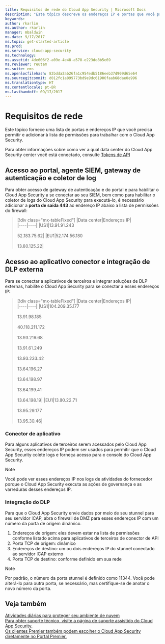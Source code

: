 ```yaml
---
title: Requisitos de rede do Cloud App Security | Microsoft Docs
description: "Este tópico descreve os endereços IP e portas que você precisa abrir para trabalhar com o Cloud App Security."
keywords: 
author: rkarlin
ms.author: rkarlin
manager: mbaldwin
ms.date: 9/17/2017
ms.topic: get-started-article
ms.prod: 
ms.service: cloud-app-security
ms.technology: 
ms.assetid: 4de606f2-a09e-4e48-a578-e223de8b5e69
ms.reviewer: reutam
ms.suite: ems
ms.openlocfilehash: 82bdda2ab26fa1c954edb5186eeb37d909d65e64
ms.sourcegitcommit: d012fc1a099773bd9e9dc61906faab68dae0e996
ms.translationtype: HT
ms.contentlocale: pt-BR
ms.lasthandoff: 09/17/2017
---
```

# <a name="network-requirements"></a>Requisitos de rede

Este tópico fornece uma lista de portas e endereços IP que você precisa permitir e adicionar à lista de permissões para trabalhar com o Cloud App Security. 

Para obter informações sobre como ver a qual data center do Cloud App Security center você está conectado, consulte [Tokens de API](api-tokens.md)



## <a name="portal-access-siem-agent-authentication-gateway-and-log-collector"></a>Acesso ao portal, agente SIEM, gateway de autenticação e coletor de log

Para obter acesso de gateway de autenticação e do portal e para habilitar o Cloud App Security a se conectar ao seu SIEM, bem como para habilitar o coletor de logs do Cloud App Security para executá-lo, é necessário adicionar a **porta de saída 443** ao endereço IP abaixo a lista de permissões do firewall:  


> [!div class="mx-tableFixed"]
|Data center|Endereços IP|  
|----|----|
|US1|13.91.91.243<br></br>52.183.75.62|
|EU1|52.174.56.180<br></br>13.80.125.22|

## <a name="app-connector-access-and-external-dlp-integration"></a>Acesso ao aplicativo conector e integração de DLP externa

Para se conectar a aplicativos de terceiros e integrar soluções de DLP externas, habilite o Cloud App Security para se conectar a esses endereços IP:


> [!div class="mx-tableFixed"]
|Data center|Endereços IP|  
|----|----|
|US1|104.209.35.177<br></br>13.91.98.185<br></br>40.118.211.172<br></br>13.93.216.68<br></br>13.91.61.249<br></br>13.93.233.42<br></br>13.64.196.27<br></br>13.64.198.97<br></br>13.64.199.41<br></br>13.64.198.19|
|EU1|13.80.22.71<br></br>13.95.29.177<br></br>13.95.30.46|


### <a name="app-connector"></a>Conector de aplicativo
Para alguns aplicativos de terceiros serem acessados pelo Cloud App Security, esses endereços IP podem ser usados para permitir que o Cloud App Security colete logs e forneça acesso para o console do Cloud App Security. 

> [!NOTE]
>Você pode ver esses endereços IP nos logs de atividades do fornecedor porque o Cloud App Security executa as ações de governança e as varreduras desses endereços IP. 
  

### <a name="dlp-integration"></a>Integração do DLP

Para que o Cloud App Security envie dados por meio de seu stunnel para seu servidor ICAP, abra o firewall de DMZ para esses endereços IP com um número da porta de origem dinâmico. 

1.  Endereços de origem: eles devem estar na lista de permissões conforme listado acima para aplicativos de terceiros de conector de API
2.  Porta TCP de origem: dinâmico
3.  Endereços de destino: um ou dois endereços IP do stunnel conectado ao servidor ICAP externo
4.  Porta TCP de destino: conforme definido em sua rede

> [!NOTE] 
> Por padrão, o número da porta stunnel é definido como 11344. Você pode alterá-lo para outra porta, se necessário, mas certifique-se de anotar o novo número da porta.


    



  
## <a name="see-also"></a>Veja também  
[Atividades diárias para proteger seu ambiente de nuvem](daily-activities-to-protect-your-cloud-environment.md)   
[Para obter suporte técnico, visite a página de suporte assistido do Cloud App Security.](http://support.microsoft.com/oas/default.aspx?prid=16031)   
[Os clientes Premier também podem escolher o Cloud App Security diretamente no Portal Premier.](https://premier.microsoft.com/)  
  

   